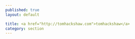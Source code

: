 ```yaml
---
published: true
layout: default

title: <a href="http://tomhackshaw.com">tomhackshaw</a>
category: section
---
```


